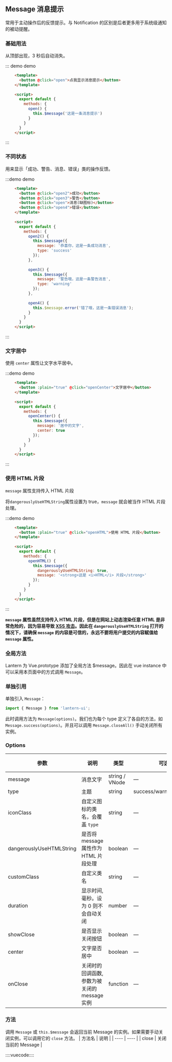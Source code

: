 ## Message 消息提示

常用于主动操作后的反馈提示。与 Notification 的区别是后者更多用于系统级通知的被动提醒。

### 基础用法

从顶部出现，3 秒后自动消失。

::: demo demo
```html
    <template>
      <button @click="open">点我显示消息提示</button>
    </template>
    
    <script>
      export default {
        methods: {
          open() {
            this.$message('这是一条消息提示')
          }
        }
      }
    </script>
```
:::

### 不同状态

用来显示「成功、警告、消息、错误」类的操作反馈。

:::demo demo
```html
    <template>
      <button @click="open2">成功</button>
      <button @click="open3">警告</button>
      <button @click="open">消息(缺图标)</button>
      <button @click="open4">错误</button>
    </template>
    
    <script>
      export default {
        methods: {
          open2() {
            this.$message({
              message: '恭喜你，这是一条成功消息',
              type: 'success'
            });
          },
    
          open3() {
            this.$message({
              message: '警告哦，这是一条警告消息',
              type: 'warning'
            });
          },
    
          open4() {
            this.$message.error('错了哦，这是一条错误消息');
          }
        }
      }
    </script>
```
:::

### 文字居中
使用 `center` 属性让文字水平居中。

:::demo demo
```html
    <template>
      <button :plain="true" @click="openCenter">文字居中</button>
    </template>
    
    <script>
      export default {
        methods: {
          openCenter() {
            this.$message({
              message: '居中的文字',
              center: true
            });
          }
        }
      }
    </script>
```
:::

### 使用 HTML 片段

`message` 属性支持传入 HTML 片段

将`dangerouslyUseHTMLString`属性设置为 true，`message` 就会被当作 HTML 片段处理。

:::demo demo

```html
    <template>
      <button :plain="true" @click="openHTML">使用 HTML 片段</button>
    </template>
    
    <script>
      export default {
        methods: {
          openHTML() {
            this.$message({
              dangerouslyUseHTMLString: true,
              message: '<strong>这是 <i>HTML</i> 片段</strong>'
            });
          }
        }
      }
    </script>
```
:::

**`message` 属性虽然支持传入 HTML 片段，但是在网站上动态渲染任意 HTML 是非常危险的，因为容易导致 [XSS 攻击](https://en.wikipedia.org/wiki/Cross-site_scripting)。因此在 `dangerouslyUseHTMLString` 打开的情况下，请确保 `message` 的内容是可信的，**永远不要**将用户提交的内容赋值给 `message` 属性。**

### 全局方法

Lantern 为 Vue.prototype 添加了全局方法 $message。因此在 vue instance 中可以采用本页面中的方式调用 `Message`。

### 单独引用

单独引入 `Message`：

```javascript
import { Message } from 'lantern-ui';
```

此时调用方法为 `Message(options)`。我们也为每个 type 定义了各自的方法，如 `Message.success(options)`。并且可以调用 `Message.closeAll()` 手动关闭所有实例。

### Options
| 参数      | 说明          | 类型      | 可选值                           | 默认值  |
|---------- |-------------- |---------- |--------------------------------  |-------- |
| message | 消息文字 | string / VNode | — | — |
| type | 主题 | string | success/warning/info/error | info |
| iconClass | 自定义图标的类名，会覆盖 `type` | string | — | — |
| dangerouslyUseHTMLString | 是否将 message 属性作为 HTML 片段处理 | boolean | — | false |
| customClass | 自定义类名 | string | — | — |
| duration | 显示时间, 毫秒。设为 0 则不会自动关闭 | number | — | 3000 |
| showClose | 是否显示关闭按钮 | boolean | — | false |
| center | 文字是否居中 | boolean | — | false |
| onClose | 关闭时的回调函数, 参数为被关闭的 message 实例 | function | — | — |

### 方法
调用 `Message` 或 `this.$message` 会返回当前 Message 的实例。如果需要手动关闭实例，可以调用它的 `close` 方法。
| 方法名 | 说明 |
| ---- | ---- |
| close | 关闭当前的 Message |

::::vuecode::::
<script>
  module.exports = {
    methods: {
      open() {
        this.$message('这是一条消息提示');
      },

      openVn() {
        const h = this.$createElement;
        this.$message({
          message: h('p', null, [
            h('span', null, '内容可以是 '),
            h('i', { style: 'color: teal' }, 'VNode')
          ])
        });
      },

      open2() {
        this.$message({
          message: '恭喜你，这是一条成功消息',
          type: 'success'
        });
      },

      open3() {
        this.$message({
          message: '警告哦，这是一条警告消息',
          type: 'warning'
        });
      },

      open4() {
        this.$message.error('错了哦，这是一条错误消息');
      },

      open5() {
        this.$message({
          showClose: true,
          message: '这是一条可关闭的消息提示'
        });
      },

      open6() {
        this.$message({
          showClose: true,
          message: '恭喜你，这是一条成功消息',
          type: 'success'
        });
      },

      open7() {
        this.$message({
          showClose: true,
          message: '警告哦，这是一条警告消息',
          type: 'warning'
        });
      },

      open8() {
        this.$message({
          showClose: true,
          message: '错了哦，这是一条错误消息',
          type: 'error'
        });
      },

      openCenter() {
        this.$message({
          message: '居中的文字',
          center: true
        });
      },

      openHTML() {
        this.$message({
          dangerouslyUseHTMLString: true,
          message: '<strong>这是 <i>HTML</i> 片段</strong>'
        });
      }
    }
  };
</script>